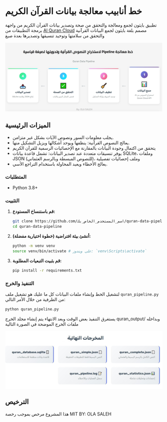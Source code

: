 # خط أنابيب معالجة بيانات القرآن الكريم
تطبيق بايثون لجمع ومعالجة والتحقق من صحة وتصدير بيانات القرآن الكريم من واجهة برمجة التطبيقات من [Al Quran Cloud](https://alquran.cloud/api) مصمم بلغة بايثون لجمع البيانات القرآنية والتحقق من سلامتها 
وتوحيد تنسيقها وتصديرها بعدة صيغ

<img src="https://github.com/engsaleh/quran_pipeline/blob/main/SCREENSHOTS/خط%20أنابيب%20بيانات%20النصوص%20القرآنية.JPG?raw=true" alt="خط معالجة النصوص القرآنية" width="700"/>

## الميزات الرئيسية

*   يجلب معلومات السور ونصوص الآيات بشكل غير متزامن.
*   يعالج النصوص القرآنية: ينظفها ويوحد أشكالها ويزيل التشكيل منها.
*    يتحقق من اكتمال وجودة البيانات بالمقارنة مع الإحصائيات الرسمية للقرآن الكريم
*   يوفر تنسيقات متعددة عند تصدير البيانات: تشمل قاعدة بيانات SQLite، وملفات JSON (للنصوص المبسطة وبالرسم العثماني)، وملف إحصائيات تفصيلية
*  يعالج الأخطاء ويعيد المحاولة باستخدام التراجع الأسي.

### المتطلبات

*   Python 3.8+

### التثبيت

1.  **قم باستنساخ المستودع:**
    ```bash
    git clone https://github.com/اسم_المستخدم_الخاص_بك/quran-data-pipeline.git
    cd quran-data-pipeline
    ```
2.  **أنشئ بيئة افتراضية (خطوة اختيارية مفضلة):**
    ```bash
    python -m venv venv
    source venv/bin/activate # على ويندوز: `venv\Scripts\activate`
    ```
3.  **قم بثبيت التبعيات المطلوبة:**
    ```bash
    pip install -r requirements.txt
    ```

### التنفيذ والخرج

لتشغيل الخط وإنشاء ملفات البيانات كل ما عليك هو تشغيل ملف `quran_pipeline.py` من الطرفية من خلال الأمر التالي:

```bash
python quran_pipeline.py
```
يستغرق التنفيذ بعض الوقت وبعد الانتهاء يتم إنشاء مجلد الخرج quran_output/ وبداخله ملفات الخرج الموضحة في الصورة التالية

<img src="https://github.com/engsaleh/quran_pipeline/blob/main/SCREENSHOTS/مخرجات%20خط%20الأنابيب.JPG?raw=true" alt="pipeline-output" width="700" style="display: flex; justify-content: center;" />



## الترخيص
هذا المشروع مرخص بموجب رخصة MIT
BY: OLA SALEH




